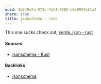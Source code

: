 ```yaml
---
uuid: 1b649a7a-071c-4b14-9282-c0c8994b61a7
share: true
title: jsonschema - rust
---
```

This one sucks check out, [serde_json - rust](/e294a414-ce57-466f-adf9-1d17affb1a3c)

#### Sources

* [jsonschema - Rust](https://docs.rs/jsonschema/latest/jsonschema/)

#### Backlinks

* [jsonschema](/ae47732c-10e8-4d3b-b365-9c3902febdfa)